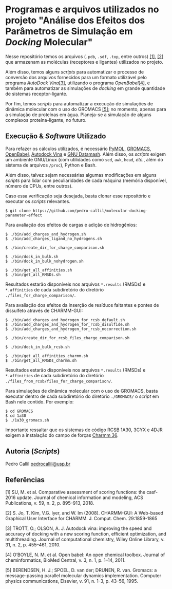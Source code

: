 Programas e arquivos utilizados no projeto "Análise dos Efeitos dos Parâmetros de Simulação em _Docking_ Molecular"
===================================================================================================================

Nesse repositório temos os arquivos (`.pdb`, `.sdf`, `.top`, entre outros)
[[1]](#1), [[2]](#2) que armazenam as moléculas (receptores e ligantes) utilizados
no projeto.

Além disso, temos alguns _scripts_ para automatizar o processo de conversão
dos arquivos fornecidos para um formato utilizável pelo programa
_AutoDock Vina_[[3]](#3), utilizando o programa _OpenBabel_[[4]](#4),
e também para automatizar as simulações de _docking_ em grande
quantidade de sistemas receptor-ligante.

Por fim, temos _scripts_ para automatizar a execução de simulações
de dinâmica molecular com o uso do GROMACS [[5]](#5); no momento, apenas
para a simulação de proteínas em água. Planeja-se a simulação de alguns
complexos proteína-ligante, no futuro.

Execução & _Software_ Utilizado
-------------------------------

Para refazer os cálculos utilizados, é necessário
[PyMOL](https://pymol.org/2/),
[GROMACS](https://www.gromacs.org/),
[OpenBabel](https://openbabel.org/wiki/Main_Page),
[Autodock Vina](https://vina.scripps.edu/) e
[GNU Datamash](https://www.gnu.org/software/datamash/).
Além disso, os _scripts_
exigem um ambiente GNU/Linux (com utilidades como `sed`, `awk`,
`head`, _etc._, além do sistema de arquivos `/proc`), Python e
Bash.

Além disso, talvez sejam necessárias algumas modificações em alguns _scripts_
para lidar com peculiaridades de cada máquina (memória disponível, número
de CPUs, entre outros).

Caso essa verificação seja desejada, basta clonar esse repositório e
executar os _scripts_ relevantes.

```
$ git clone https://github.com/pedro-callil/molecular-docking-parameter-effect
```

Para avaliação dos efeitos de cargas e adição de hidrogênios:

```
$ ./bin/add_charges_and_hydrogen.sh
$ ./bin/add_charges_ligand_no_hydrogens.sh

$ ./bin/create_dir_for_charge_comparison.sh

$ ./bin/dock_in_bulk.sh
$ ./bin/dock_in_bulk_nohydrogen.sh

$ ./bin/get_all_affinities.sh
$ ./bin/get_all_RMSDs.sh
```

Resultados estarão disponíveis nos arquivos `*.results` (RMSDs) e `*.affinities`
de cada subdiretório do diretório `./files_for_charge_comparison/`.

Para avaliação dos efeitos da inserção de resíduos faltantes e pontes de
dissulfeto através de CHARMM-GUI:

```
$ ./bin/add_charges_and_hydrogen_for_rcsb_default.sh
$ ./bin/add_charges_and_hydrogen_for_rcsb_disulfide.sh
$ ./bin/add_charges_and_hydrogen_for_rcsb_nocorrection.sh

$ ./bin/create_dir_for_rcsb_files_charge_comparison.sh

$ ./bin/dock_in_bulk_rcsb.sh

$ ./bin/get_all_affinities_charmm.sh
$ ./bin/get_all_RMSDs_charmm.sh
```

Resultados estarão disponíveis nos arquivos `*.results` (RMSDs) e `*.affinities`
de cada subdiretório do diretório `./files_from_rcsb/files_for_charge_comparison/`.

Para simulações de dinâmica molecular com o uso de GROMACS, basta executar dentro
de cada subdiretório do diretório `./GROMACS/` o _script_ em Bash nele contido.
Por exemplo:

```
$ cd GROMACS
$ cd 1a30
$ ./1a30_gromacs.sh
```

Importante ressaltar que os sistemas de código RCSB 1A30, 3CYX e 4DJR exigem a
instalação do campo de forças
[Charmm 36](https://mackerell.umaryland.edu/charmm_ff.shtml#gromacs).

Autoria (_Scripts_)
-------------------

Pedro Callil <pedrocallil@usp.br>

Referências
-----------

<a id="1">[1]</a>
SU, M. et al. Comparative assessment of scoring functions: the casf-2016 update. Journal
of chemical information and modeling, ACS Publications, v. 59, n. 2, p. 895–913, 2018.


<a id="2">[2]</a>
S. Jo, T. Kim, V.G. Iyer, and W. Im (2008). CHARMM-GUI: A Web-based Graphical User
Interface for CHARMM. J. Comput. Chem. 29:1859-1865

<a id="3">[3]</a>
TROTT, O.; OLSON, A. J. Autodock vina: improving the speed and accuracy of docking
with a new scoring function, efficient optimization, and multithreading. Journal of
computational chemistry, Wiley Online Library, v. 31, n. 2, p. 455–461, 2010.

<a id="4">[4]</a>
O’BOYLE, N. M. et al. Open babel: An open chemical toolbox. Journal of cheminformatics,
BioMed Central, v. 3, n. 1, p. 1–14, 2011.

<a id="5">[5]</a>
BERENDSEN, H. J.; SPOEL, D. van der; DRUNEN, R. van. Gromacs: a message-passing
parallel molecular dynamics implementation. Computer physics communications, Elsevier,
v. 91, n. 1-3, p. 43–56, 1995.
